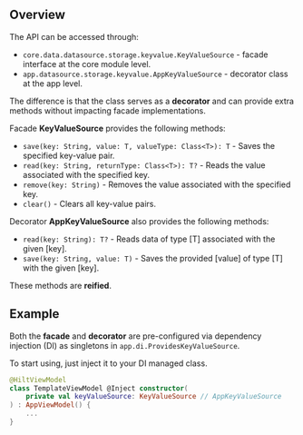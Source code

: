 ## Overview

The API can be accessed through:
- `core.data.datasource.storage.keyvalue.KeyValueSource` - facade interface at the core module level.
- `app.datasource.storage.keyvalue.AppKeyValueSource` - decorator class at the app level.

The difference is that the class serves as a **decorator** and can provide extra methods without impacting facade implementations.

Facade **KeyValueSource** provides the following methods:

- `save(key: String, value: T, valueType: Class<T>): T` - Saves the specified key-value pair.
- `read(key: String, returnType: Class<T>): T?` - Reads the value associated with the specified key.
- `remove(key: String)` - Removes the value associated with the specified key.
- `clear()` - Clears all key-value pairs.

Decorator **AppKeyValueSource** also provides the following methods:

- `read(key: String): T?` - Reads data of type [T] associated with the given [key].
- `save(key: String, value: T)` - Saves the provided [value] of type [T] with the given [key].

These methods are **reified**.

## Example

Both the **facade** and **decorator** are pre-configured via dependency injection (DI) as singletons in `app.di.ProvidesKeyValueSource`.

To start using, just inject it to your DI managed class.

```kotlin
@HiltViewModel
class TemplateViewModel @Inject constructor(
    private val keyValueSource: KeyValueSource // AppKeyValueSource
) : AppViewModel() {
    ...
}
```